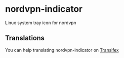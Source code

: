 # nordvpn-indicator
Linux system tray icon for nordvpn

## Translations
You can help translating nordvpn-indicator on [Transifex](https://www.transifex.com/abalfoort/nordvpn-indicator)

